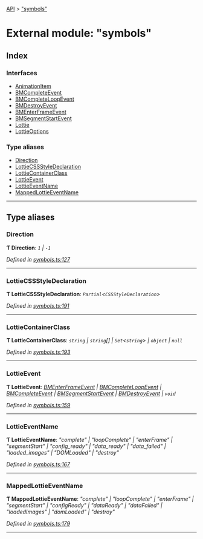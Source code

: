 [API](../README.md) > ["symbols"](../modules/_symbols_.md)

# External module: "symbols"

## Index

### Interfaces

* [AnimationItem](../interfaces/_symbols_.animationitem.md)
* [BMCompleteEvent](../interfaces/_symbols_.bmcompleteevent.md)
* [BMCompleteLoopEvent](../interfaces/_symbols_.bmcompleteloopevent.md)
* [BMDestroyEvent](../interfaces/_symbols_.bmdestroyevent.md)
* [BMEnterFrameEvent](../interfaces/_symbols_.bmenterframeevent.md)
* [BMSegmentStartEvent](../interfaces/_symbols_.bmsegmentstartevent.md)
* [Lottie](../interfaces/_symbols_.lottie.md)
* [LottieOptions](../interfaces/_symbols_.lottieoptions.md)

### Type aliases

* [Direction](_symbols_.md#direction)
* [LottieCSSStyleDeclaration](_symbols_.md#lottiecssstyledeclaration)
* [LottieContainerClass](_symbols_.md#lottiecontainerclass)
* [LottieEvent](_symbols_.md#lottieevent)
* [LottieEventName](_symbols_.md#lottieeventname)
* [MappedLottieEventName](_symbols_.md#mappedlottieeventname)

---

## Type aliases

<a id="direction"></a>

###  Direction

**Ƭ Direction**: *`1` \| `-1`*

*Defined in [symbols.ts:127](https://github.com/ngx-lottie/ngx-lottie/blob/c0534fc/src/lottie/src/symbols.ts#L127)*

___
<a id="lottiecssstyledeclaration"></a>

###  LottieCSSStyleDeclaration

**Ƭ LottieCSSStyleDeclaration**: *`Partial`<`CSSStyleDeclaration`>*

*Defined in [symbols.ts:191](https://github.com/ngx-lottie/ngx-lottie/blob/c0534fc/src/lottie/src/symbols.ts#L191)*

___
<a id="lottiecontainerclass"></a>

###  LottieContainerClass

**Ƭ LottieContainerClass**: *`string` \| `string`[] \| `Set`<`string`> \| `object` \| `null`*

*Defined in [symbols.ts:193](https://github.com/ngx-lottie/ngx-lottie/blob/c0534fc/src/lottie/src/symbols.ts#L193)*

___
<a id="lottieevent"></a>

###  LottieEvent

**Ƭ LottieEvent**: *[BMEnterFrameEvent](../interfaces/_symbols_.bmenterframeevent.md) \| [BMCompleteLoopEvent](../interfaces/_symbols_.bmcompleteloopevent.md) \| [BMCompleteEvent](../interfaces/_symbols_.bmcompleteevent.md) \| [BMSegmentStartEvent](../interfaces/_symbols_.bmsegmentstartevent.md) \| [BMDestroyEvent](../interfaces/_symbols_.bmdestroyevent.md) \| `void`*

*Defined in [symbols.ts:159](https://github.com/ngx-lottie/ngx-lottie/blob/c0534fc/src/lottie/src/symbols.ts#L159)*

___
<a id="lottieeventname"></a>

###  LottieEventName

**Ƭ LottieEventName**: *"complete" \| "loopComplete" \| "enterFrame" \| "segmentStart" \| "config_ready" \| "data_ready" \| "data_failed" \| "loaded_images" \| "DOMLoaded" \| "destroy"*

*Defined in [symbols.ts:167](https://github.com/ngx-lottie/ngx-lottie/blob/c0534fc/src/lottie/src/symbols.ts#L167)*

___
<a id="mappedlottieeventname"></a>

###  MappedLottieEventName

**Ƭ MappedLottieEventName**: *"complete" \| "loopComplete" \| "enterFrame" \| "segmentStart" \| "configReady" \| "dataReady" \| "dataFailed" \| "loadedImages" \| "domLoaded" \| "destroy"*

*Defined in [symbols.ts:179](https://github.com/ngx-lottie/ngx-lottie/blob/c0534fc/src/lottie/src/symbols.ts#L179)*

___

